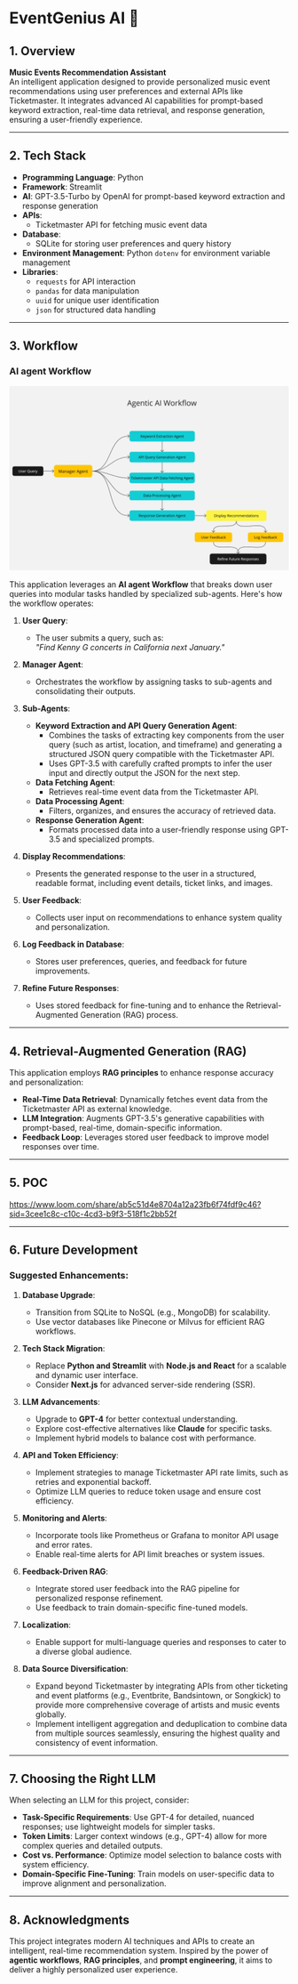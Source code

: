 # EventGenius AI 🎵

## 1. Overview
**Music Events Recommendation Assistant**  
An intelligent application designed to provide personalized music event recommendations using user preferences and external APIs like Ticketmaster. It integrates advanced AI capabilities for prompt-based keyword extraction, real-time data retrieval, and response generation, ensuring a user-friendly experience.

---

## 2. Tech Stack
- **Programming Language**: Python
- **Framework**: Streamlit
- **AI**: GPT-3.5-Turbo by OpenAI for prompt-based keyword extraction and response generation
- **APIs**:
  - Ticketmaster API for fetching music event data
- **Database**:
  - SQLite for storing user preferences and query history
- **Environment Management**: Python `dotenv` for environment variable management
- **Libraries**:
  - `requests` for API interaction
  - `pandas` for data manipulation
  - `uuid` for unique user identification
  - `json` for structured data handling

---

## 3. Workflow
### AI agent Workflow

![AI agent Workflow](./images/workflow.jpg)

This application leverages an **AI agent Workflow** that breaks down user queries into modular tasks handled by specialized sub-agents. Here's how the workflow operates:

1. **User Query**:
   - The user submits a query, such as:  
     *"Find Kenny G concerts in California next January."*

2. **Manager Agent**:
   - Orchestrates the workflow by assigning tasks to sub-agents and consolidating their outputs.

3. **Sub-Agents**:
   - **Keyword Extraction and API Query Generation Agent**:
     - Combines the tasks of extracting key components from the user query (such as artist, location, and timeframe) and generating a structured JSON query compatible with the Ticketmaster API.
     - Uses GPT-3.5 with carefully crafted prompts to infer the user input and directly output the JSON for the next step.
   - **Data Fetching Agent**:
     - Retrieves real-time event data from the Ticketmaster API.
   - **Data Processing Agent**:
     - Filters, organizes, and ensures the accuracy of retrieved data.
   - **Response Generation Agent**:
     - Formats processed data into a user-friendly response using GPT-3.5 and specialized prompts.

4. **Display Recommendations**:
   - Presents the generated response to the user in a structured, readable format, including event details, ticket links, and images.

5. **User Feedback**:
   - Collects user input on recommendations to enhance system quality and personalization.

6. **Log Feedback in Database**:
   - Stores user preferences, queries, and feedback for future improvements.

7. **Refine Future Responses**:
   - Uses stored feedback for fine-tuning and to enhance the Retrieval-Augmented Generation (RAG) process.

---

## 4. Retrieval-Augmented Generation (RAG)
This application employs **RAG principles** to enhance response accuracy and personalization:
- **Real-Time Data Retrieval**: Dynamically fetches event data from the Ticketmaster API as external knowledge.
- **LLM Integration**: Augments GPT-3.5's generative capabilities with prompt-based, real-time, domain-specific information.
- **Feedback Loop**: Leverages stored user feedback to improve model responses over time.

---

## 5. POC
https://www.loom.com/share/ab5c51d4e8704a12a23fb6f74fdf9c46?sid=3cee1c8c-c10c-4cd3-b9f3-518f1c2bb52f

---

## 6. Future Development
### Suggested Enhancements:
1. **Database Upgrade**:
   - Transition from SQLite to NoSQL (e.g., MongoDB) for scalability.
   - Use vector databases like Pinecone or Milvus for efficient RAG workflows.

2. **Tech Stack Migration**:
   - Replace **Python and Streamlit** with **Node.js and React** for a scalable and dynamic user interface.
   - Consider **Next.js** for advanced server-side rendering (SSR).

3. **LLM Advancements**:
   - Upgrade to **GPT-4** for better contextual understanding.
   - Explore cost-effective alternatives like **Claude** for specific tasks.
   - Implement hybrid models to balance cost with performance.

4. **API and Token Efficiency**:
   - Implement strategies to manage Ticketmaster API rate limits, such as retries and exponential backoff.
   - Optimize LLM queries to reduce token usage and ensure cost efficiency.

5. **Monitoring and Alerts**:
   - Incorporate tools like Prometheus or Grafana to monitor API usage and error rates.
   - Enable real-time alerts for API limit breaches or system issues.

6. **Feedback-Driven RAG**:
   - Integrate stored user feedback into the RAG pipeline for personalized response refinement.
   - Use feedback to train domain-specific fine-tuned models.

7. **Localization**:
   - Enable support for multi-language queries and responses to cater to a diverse global audience.

8. **Data Source Diversification**:
   - Expand beyond Ticketmaster by integrating APIs from other ticketing and event platforms (e.g., Eventbrite, Bandsintown, or Songkick) to provide more comprehensive coverage of artists and music events globally.
   - Implement intelligent aggregation and deduplication to combine data from multiple sources seamlessly, ensuring the highest quality and consistency of event information.

---

## 7. Choosing the Right LLM
When selecting an LLM for this project, consider:
- **Task-Specific Requirements**: Use GPT-4 for detailed, nuanced responses; use lightweight models for simpler tasks.
- **Token Limits**: Larger context windows (e.g., GPT-4) allow for more complex queries and detailed outputs.
- **Cost vs. Performance**: Optimize model selection to balance costs with system efficiency.
- **Domain-Specific Fine-Tuning**: Train models on user-specific data to improve alignment and personalization.

---

## 8. Acknowledgments
This project integrates modern AI techniques and APIs to create an intelligent, real-time recommendation system. Inspired by the power of **agentic workflows**, **RAG principles**, and **prompt engineering**, it aims to deliver a highly personalized user experience.
